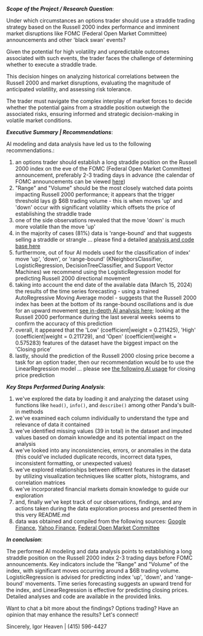 _**Scope of the Project / Research Question**_:

Under which circumstances an options trader should use a straddle trading strategy based on the Russell 2000 index performance and imminent market disruptions like FOMC (Federal Open Market Committee) announcements and other 'black swan' events?

Given the potential for high volatility and unpredictable outcomes associated with such events, the trader faces the challenge of determining whether to execute a straddle trade.

This decision hinges on analyzing historical correlations between the Russell 2000 and market disruptions, evaluating the magnitude of anticipated volatility, and assessing risk tolerance.

The trader must navigate the complex interplay of market forces to decide whether the potential gains from a straddle position outweigh the associated risks, ensuring informed and strategic decision-making in volatile market conditions.

_**Executive Summary | Recommendations**_:

AI modeling and data analysis have led us to the following recommendations.:
1. an options trader should establish a long straddle position on the Russell 2000 index on the eve of the FOMC (Federal Open Market Committee) announcement, preferably 2-3 trading days in advance (the calendar of FOMC announcements can be viewed [here](https://www.federalreserve.gov/monetarypolicy/fomccalendars.htm))
2. "Range" and "Volume" should be the most closely watched data points impacting Russell 2000 performance; it appears that the trigger threshold lays @ $6B trading volume - this is when moves 'up' and 'down' occur with significant volatility which offsets the price of establishing the straddle trade
3. one of the side observations revealed that the move 'down' is much more volatile than the move 'up'
4. in the majority of cases (81%) data is 'range-bound' and that suggests selling a straddle or strangle ... please find a detailed [analysis and code base here](https://github.com/iheavenAIML/optionsTrading_AIML/blob/main/optionsTrading_classification_russell2000_frequency_B.ipynb)
5. furthermore, out of four AI models used for the classification of index' move 'up', 'down', or 'range-bound' (KNeighborsClassifier, LogisticRegression, DecisionTreeClassifier, and Support Vector Machines) we recommend using the LogisticRegression model for predicting Russell 2000 directional movement
6. taking into account the end date of the available data (March 15, 2024) the results of the time series forecasting - using a trained AutoRegressive Moving Average model - suggests that the Russell 2000 index has been at the bottom of its range-bound oscillations and is due for an upward movement [see in-depth AI analysis here](https://github.com/iheavenAIML/optionsTrading_AIML/blob/main/optionsTrading_timeSeries_russell2000_frequency_B.ipynb); looking at the Russell 2000 performance during the last several weeks seems to confirm the accuracy of this prediction
7. overall, it appeared that the 'Low' (coefficient|weight = 0.211425), 'High' (coefficient|weight = 0.211729), and 'Open' (coefficient|weight = 0.575283) features of the dataset have the biggest impact on the 'Closing price’
8. lastly, should the prediction of the Russell 2000 closing price become a task for an option trader, then our recommendation would be to use the LinearRegression model ... please see [the following AI usage](https://github.com/iheavenAIML/optionsTrading_AIML/blob/main/optionsTrading_linearRegression_russell2000_frequency_B.ipynb) for closing price prediction

_**Key Steps Performed During Analysis**_:

1. we've explored the data by loading it and analyzing the dataset using functions like `head()`, `info()`, and `describe()` among other Panda's built-in methods
2. we've examined each column individually to understand the type and relevance of data it contained
3. we've identified missing values (39 in total) in the dataset and imputed values based on domain knowledge and its potential impact on the analysis
4. we've looked into any inconsistencies, errors, or anomalies in the data (this could've included duplicate records, incorrect data types, inconsistent formatting, or unexpected values)
5. we've explored relationships between different features in the dataset by utilizing visualization techniques like scatter plots, histograms, and correlation matrices
6. we've incorporated financial markets domain knowledge to guide our exploration
7. and, finally we've kept track of our observations, findings, and any actions taken during the data exploration process and presented them in this very README.md
8. data was obtained and compiled from the following sources: [Google Finance](https://www.google.com/finance), [Yahoo Finance](https://finance.yahoo.com), [Federal Open Market Committee](https://www.federalreserve.gov) 

_**In conclusion**_:

The performed AI modeling and data analysis points to establishing a long straddle position on the Russell 2000 index 2-3 trading days before FOMC announcements. Key indicators include the "Range" and "Volume" of the index, with significant moves occurring around a $6B trading volume. LogisticRegression is advised for predicting index 'up', 'down', and 'range-bound' movements. Time series forecasting suggests an upward trend for the index, and LinearRegression is effective for predicting closing prices. Detailed analyses and code are available in the provided links.

Want to chat a bit more about the findings? Options trading? Have an opinion that may enhance the results? Let's connect!

Sincerely,
Igor Heaven | (415) 596-4427
